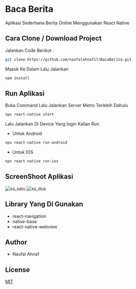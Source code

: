 # Baca Berita

Aplikasi Sederhana Berita Online Menggunakan React Native 

## Cara Clone / Download Project

Jalankan Code Berikut :

```bash
git clone https://github.com/naufalahnaf17/BacaBerita.git
```
Masuk Ke Dalam Lalu Jalankan

```bash
npm install
```

## Run Aplikasi

Buka Command Lalu Jalankan Server Metro Terlebih Dahulu

```bash
npx react-native start
```

Lalu Jalankan Di Device Yang Ingin Kalian Run

* Untuk Android

```bash
npx react-native run-android
```

* Untuk IOS

```bash
npx react-native run-ios
```

## ScreenShoot Aplikasi
![ss_satu](https://user-images.githubusercontent.com/49228747/77168040-bc761180-6ae9-11ea-8135-48406c7f03cc.PNG)
![ss_dua](https://user-images.githubusercontent.com/49228747/77168076-cef04b00-6ae9-11ea-9083-49a2209e3ae6.PNG)

## Library Yang Di Gunakan
* react-navigation
* native-base
* react-native-webview

## Author
* Naufal Ahnaf

## License
[MIT](https://choosealicense.com/licenses/mit/)
